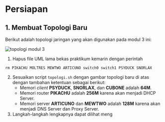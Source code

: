 # Persiapan
## 1. Membuat Topologi Baru
Berikut adalah topologi jaringan yang akan digunakan pada modul 3 ini:

![topologi modul 3](img/topologiM3.png)

1. Hapus file UML lama bekas praktikum kemarin dengan perintah
```
rm PIKACHU MOLTRES MEWTWO ARTICUNO switch0 switch1 PSYDUCK SNORLAX
```
2. Sesuaikan script `topologi.sh` dengan gambar topologi baru di atas dengan tambahan ketentuan sebagai berikut:
	+ Memori _client_ __PSYDUCK__, __SNORLAX__, dan __CUBONE__ adalah __64M__.
	+ Memori router __PIKACHU__ adalah __256M__ karena akan menjadi DHCP Server.
	+ Memori server __ARTICUNO__ dan __MEWTWO__ adalah __128M__ karena akan menjadi DNS Server dan Proxy Server.
3. Langkah-langkah lengkapnya dapat dilihat meng
<!--stackedit_data:
eyJoaXN0b3J5IjpbLTEwNjU2MTU1NCw2MDcyNDIyNDJdfQ==
-->